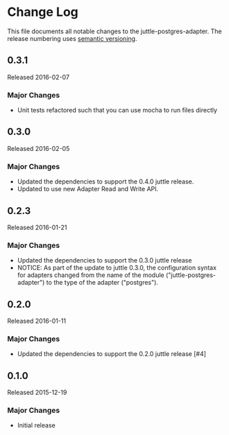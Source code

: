 # Change Log
This file documents all notable changes to the juttle-postgres-adapter. The release numbering uses [semantic versioning](http://semver.org).

## 0.3.1
Released 2016-02-07

### Major Changes
- Unit tests refactored such that you can use mocha to run files directly

## 0.3.0
Released 2016-02-05

### Major Changes
- Updated the dependencies to support the 0.4.0 juttle release.
- Updated to use new Adapter Read and Write API.

## 0.2.3
Released 2016-01-21

### Major Changes
- Updated the dependencies to support the 0.3.0 juttle release
- NOTICE: As part of the update to juttle 0.3.0, the configuration syntax for adapters changed from the name of the module ("juttle-postgres-adapter") to the type of the adapter ("postgres").

## 0.2.0
Released 2016-01-11

### Major Changes
- Updated the dependencies to support the 0.2.0 juttle release [#4]

## 0.1.0
Released 2015-12-19

### Major Changes
- Initial release
